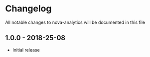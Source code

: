 # Changelog

All notable changes to nova-analytics will be documented in this file

## 1.0.0 - 2018-25-08

- Initial release
